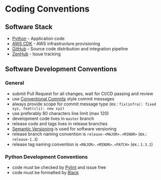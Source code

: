 # Coding Conventions

## Software Stack

- [Python](https://www.python.org/) - Application code
- [AWS CDK](https://aws.amazon.com/cdk/) - AWS infrastructure provisioning
- [GitHub](https://github.com/) - Source code distribution and integration pipeline
- [ZenHub](https://app.zenhub.com/) - Issue tracking

## Software Development Conventions

### General

- submit Pull Request for all changes, wait for CI/CD passing and review
- use [Conventional Commits](https://www.conventionalcommits.org/en/v1.0.0/) style commit messages
- always provide scope for commit message type (ex.: `fix(infra): fixed xyz, feat(cli): new xyz)`
- use preferably 80 characters line limit (max 120)
- development code lives in `master` branch
- release code and tags lives in release branches
- [Semantic Versioning](https://semver.org/) is used for software versioning
- release branch naming convention is `release-<MAJOR>.<MINOR>` (ex.: `release-1.3`)
- release tag naming convention is `<MAJOR>.<MINOR>.<PATCH>` (ex.: `1.3.1`)

### Python Development Conventions

- code must be checked by [Pylint](https://www.pylint.org/) and issue free
- code must be formatted by [Black](https://github.com/psf/black)


